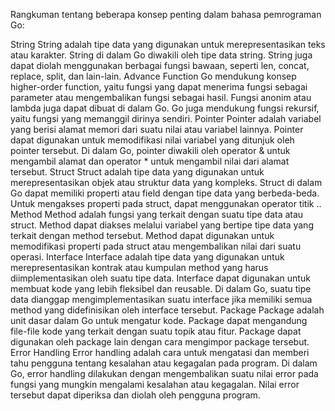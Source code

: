 Rangkuman tentang beberapa konsep penting dalam bahasa pemrograman Go:

String
String adalah tipe data yang digunakan untuk merepresentasikan teks atau karakter.
String di dalam Go diwakili oleh tipe data string.
String juga dapat diolah menggunakan berbagai fungsi bawaan, seperti len, concat, replace, split, dan lain-lain.
Advance Function
Go mendukung konsep higher-order function, yaitu fungsi yang dapat menerima fungsi sebagai parameter atau mengembalikan fungsi sebagai hasil.
Fungsi anonim atau lambda juga dapat dibuat di dalam Go.
Go juga mendukung fungsi rekursif, yaitu fungsi yang memanggil dirinya sendiri.
Pointer
Pointer adalah variabel yang berisi alamat memori dari suatu nilai atau variabel lainnya.
Pointer dapat digunakan untuk memodifikasi nilai variabel yang ditunjuk oleh pointer tersebut.
Di dalam Go, pointer diwakili oleh operator & untuk mengambil alamat dan operator * untuk mengambil nilai dari alamat tersebut.
Struct
Struct adalah tipe data yang digunakan untuk merepresentasikan objek atau struktur data yang kompleks.
Struct di dalam Go dapat memiliki properti atau field dengan tipe data yang berbeda-beda.
Untuk mengakses properti pada struct, dapat menggunakan operator titik ..
Method
Method adalah fungsi yang terkait dengan suatu tipe data atau struct.
Method dapat diakses melalui variabel yang bertipe tipe data yang terkait dengan method tersebut.
Method dapat digunakan untuk memodifikasi properti pada struct atau mengembalikan nilai dari suatu operasi.
Interface
Interface adalah tipe data yang digunakan untuk merepresentasikan kontrak atau kumpulan method yang harus diimplementasikan oleh suatu tipe data.
Interface dapat digunakan untuk membuat kode yang lebih fleksibel dan reusable.
Di dalam Go, suatu tipe data dianggap mengimplementasikan suatu interface jika memiliki semua method yang didefinisikan oleh interface tersebut.
Package
Package adalah unit dasar dalam Go untuk mengatur kode.
Package dapat mengandung file-file kode yang terkait dengan suatu topik atau fitur.
Package dapat digunakan oleh package lain dengan cara mengimpor package tersebut.
Error Handling
Error handling adalah cara untuk mengatasi dan memberi tahu pengguna tentang kesalahan atau kegagalan pada program.
Di dalam Go, error handling dilakukan dengan mengembalikan suatu nilai error pada fungsi yang mungkin mengalami kesalahan atau kegagalan.
Nilai error tersebut dapat diperiksa dan diolah oleh pengguna program.